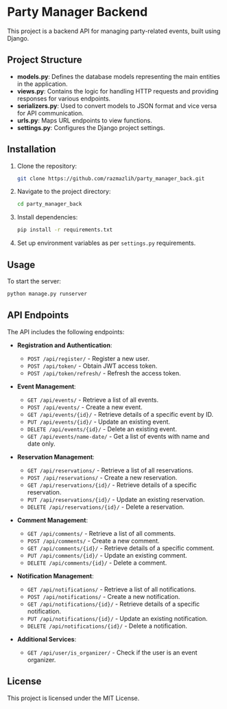 
# Party Manager Backend

This project is a backend API for managing party-related events, built using Django.

## Project Structure

- **models.py**: Defines the database models representing the main entities in the application.
- **views.py**: Contains the logic for handling HTTP requests and providing responses for various endpoints.
- **serializers.py**: Used to convert models to JSON format and vice versa for API communication.
- **urls.py**: Maps URL endpoints to view functions.
- **settings.py**: Configures the Django project settings.

## Installation

1. Clone the repository:
    ```bash
    git clone https://github.com/razmazlih/party_manager_back.git
    ```

2. Navigate to the project directory:
    ```bash
    cd party_manager_back
    ```

3. Install dependencies:
    ```bash
    pip install -r requirements.txt
    ```

4. Set up environment variables as per `settings.py` requirements.

## Usage

To start the server:
```bash
python manage.py runserver
```

## API Endpoints

The API includes the following endpoints:

- **Registration and Authentication**:
  - `POST /api/register/` - Register a new user.
  - `POST /api/token/` - Obtain JWT access token.
  - `POST /api/token/refresh/` - Refresh the access token.

- **Event Management**:
  - `GET /api/events/` - Retrieve a list of all events.
  - `POST /api/events/` - Create a new event.
  - `GET /api/events/{id}/` - Retrieve details of a specific event by ID.
  - `PUT /api/events/{id}/` - Update an existing event.
  - `DELETE /api/events/{id}/` - Delete an existing event.
  - `GET /api/events/name-date/` - Get a list of events with name and date only.

- **Reservation Management**:
  - `GET /api/reservations/` - Retrieve a list of all reservations.
  - `POST /api/reservations/` - Create a new reservation.
  - `GET /api/reservations/{id}/` - Retrieve details of a specific reservation.
  - `PUT /api/reservations/{id}/` - Update an existing reservation.
  - `DELETE /api/reservations/{id}/` - Delete a reservation.

- **Comment Management**:
  - `GET /api/comments/` - Retrieve a list of all comments.
  - `POST /api/comments/` - Create a new comment.
  - `GET /api/comments/{id}/` - Retrieve details of a specific comment.
  - `PUT /api/comments/{id}/` - Update an existing comment.
  - `DELETE /api/comments/{id}/` - Delete a comment.

- **Notification Management**:
  - `GET /api/notifications/` - Retrieve a list of all notifications.
  - `POST /api/notifications/` - Create a new notification.
  - `GET /api/notifications/{id}/` - Retrieve details of a specific notification.
  - `PUT /api/notifications/{id}/` - Update an existing notification.
  - `DELETE /api/notifications/{id}/` - Delete a notification.

- **Additional Services**:
  - `GET /api/user/is_organizer/` - Check if the user is an event organizer.

## License

This project is licensed under the MIT License.
